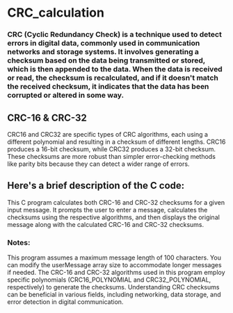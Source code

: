 # CRC_calculation

### CRC (Cyclic Redundancy Check) is a technique used to detect errors in digital data, commonly used in communication networks and storage systems. It involves generating a checksum based on the data being transmitted or stored, which is then appended to the data. When the data is received or read, the checksum is recalculated, and if it doesn't match the received checksum, it indicates that the data has been corrupted or altered in some way.

## CRC-16 & CRC-32
CRC16 and CRC32 are specific types of CRC algorithms, each using a different polynomial and resulting in a checksum of different lengths. CRC16 produces a 16-bit checksum, while CRC32 produces a 32-bit checksum. These checksums are more robust than simpler error-checking methods like parity bits because they can detect a wider range of errors.

## Here's a brief description of the C code:

This C program calculates both CRC-16 and CRC-32 checksums for a given input message. It prompts the user to enter a message, calculates the checksums using the respective algorithms, and then displays the original message along with the calculated CRC-16 and CRC-32 checksums.

### Notes:
This program assumes a maximum message length of 100 characters. You can modify the userMessage array size to accommodate longer messages if needed.
The CRC-16 and CRC-32 algorithms used in this program employ specific polynomials (CRC16_POLYNOMIAL and CRC32_POLYNOMIAL, respectively) to generate the checksums.
Understanding CRC checksums can be beneficial in various fields, including networking, data storage, and error detection in digital communication.
